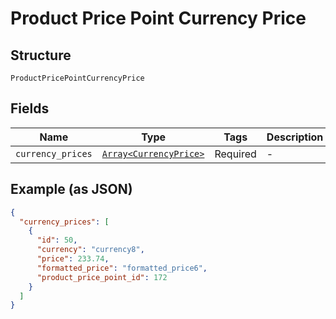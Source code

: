 
# Product Price Point Currency Price

## Structure

`ProductPricePointCurrencyPrice`

## Fields

| Name | Type | Tags | Description |
|  --- | --- | --- | --- |
| `currency_prices` | [`Array<CurrencyPrice>`](../../doc/models/currency-price.md) | Required | - |

## Example (as JSON)

```json
{
  "currency_prices": [
    {
      "id": 50,
      "currency": "currency8",
      "price": 233.74,
      "formatted_price": "formatted_price6",
      "product_price_point_id": 172
    }
  ]
}
```

